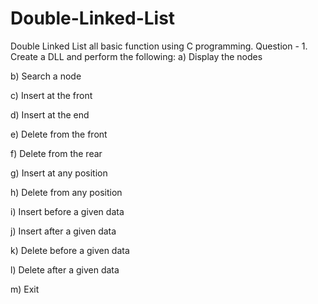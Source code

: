# Double-Linked-List
Double Linked List all basic function using C programming.
Question - 1. Create a DLL and perform the following: a) Display the nodes

b) Search a node

c) Insert at the front

d) Insert at the end 

e) Delete from the front

f) Delete from the rear

g) Insert at any position 

h) Delete from any position

i) Insert before a given data

j) Insert after a given data 

k) Delete before a given data

l) Delete after a given data

m) Exit
